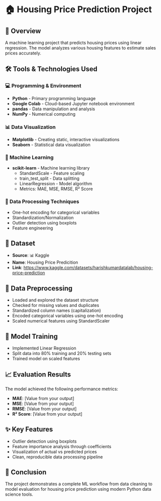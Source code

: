 # 🏠 Housing Price Prediction Project

## 📖 Overview
A machine learning project that predicts housing prices using linear regression. The model analyzes various housing features to estimate sales prices accurately.

## 🛠️ Tools & Technologies Used

### 💻 Programming & Environment
- **Python** - Primary programming language
- **Google Colab** - Cloud-based Jupyter notebook environment
- **pandas** - Data manipulation and analysis
- **NumPy** - Numerical computing

### 📊 Data Visualization
- **Matplotlib** - Creating static, interactive visualizations
- **Seaborn** - Statistical data visualization

### 🤖 Machine Learning
- **scikit-learn** - Machine learning library
  - StandardScale - Feature scaling
  - train_test_split - Data splitting
  - LinearRegression - Model algorithm
  - Metrics: MAE, MSE, RMSE, R² Score

### 🔧 Data Processing Techniques
- One-hot encoding for categorical variables
- Standardization/Normalization
- Outlier detection using boxplots
- Feature engineering

## 📁 Dataset
- **Source**: 📊 Kaggle
- **Name**: Housing Price Predicition
- **Link**: https://www.kaggle.com/datasets/harishkumardatalab/housing-price-prediction

## 🧹 Data Preprocessing
- Loaded and explored the dataset structure
- Checked for missing values and duplicates
- Standardized column names (capitalization)
- Encoded categorical variables using one-hot encoding
- Scaled numerical features using StandardScaler

## 🚀 Model Training
- Implemented Linear Regression
- Split data into 80% training and 20% testing sets
- Trained model on scaled features

## 📈 Evaluation Results
The model achieved the following performance metrics:
- **MAE**: [Value from your output]
- **MSE**: [Value from your output]
- **RMSE**: [Value from your output]
- **R² Score**: [Value from your output]

## ✨ Key Features
- Outlier detection using boxplots
- Feature importance analysis through coefficients
- Visualization of actual vs predicted prices
- Clean, reproducible data processing pipeline

## 🎉 Conclusion
The project demonstrates a complete ML workflow from data cleaning to model evaluation for housing price prediction using modern Python data science tools.
